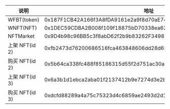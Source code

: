 
| 说明         | 地址                                                             |
| -------------- | ------------------------------------------------------------------ |
| WFBT(token)    | 0x187F1CB42A166f3A8fDA9161e2a9f8d70aE74c1E                         |
| WNFT(NFT)      | 0x1DEC59CDBA2B008f109f18875bD70338ea628B4c                         |
| NFTMarket      | 0x9D4b98c96BB5c3f8abD62f2b9b83262F34981E8d                         |
| 上架 NFT(id 2) | 0xfb2473d76200686516fca463848606dd28d6550e34ba10b901ee91784992ae87 |
| 购买 NFT(id 2) | 0x5b64ca338fc488f85186315d55f2d751ac30a7601503fd4be1d3f4dbdc3bc599 |
| 上架 NFT(id 3) | 0x6a3b1d1ebca2aba01f2137412b9e7274d3e2b9778aff9cfd1f4a8e59464d549f |
| 购买 NFT(id 3) | 0xdcfd88289a4a75c75323d4c6859ae2493d2d1c5d6d75dac40c23b03f1e7e391d |

